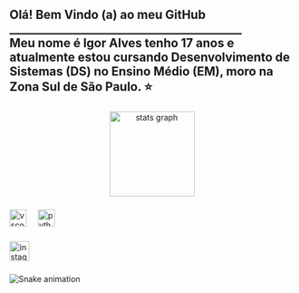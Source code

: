 <h2 align="left">Olá! Bem Vindo (a) ao meu GitHub<br>_________________________________________<br>Meu nome é Igor Alves tenho 17 anos e atualmente estou cursando Desenvolvimento de Sistemas (DS) no Ensino Médio (EM), moro na Zona Sul de São Paulo. ⭐</h2>

###

<div align="center">
  <img src="https://github-readme-stats.vercel.app/api?username=igorrxzs&hide_title=false&hide_rank=false&show_icons=true&include_all_commits=true&count_private=true&disable_animations=false&theme=dracula&locale=en&hide_border=false" height="150" alt="stats graph"  />
</div>

###

<div align="left">
  <img src="https://cdn.jsdelivr.net/gh/devicons/devicon/icons/vscode/vscode-original.svg" height="30" alt="vscode logo"  />
  <img width="12" />
  <img src="https://cdn.jsdelivr.net/gh/devicons/devicon/icons/python/python-original.svg" height="30" alt="python logo"  />
</div>

###

<div align="left">
  <a href="https://www.instagram.com/igorrsnts_?igsh=MWw4dHZsdjdtbXlqdQ==" target="_blank">
    <img src="https://img.shields.io/static/v1?message=Instagram&logo=instagram&label=&color=E4405F&logoColor=white&labelColor=&style=for-the-badge" height="35" alt="instagram logo"  />
  </a>
</div>

###

<img src="https://raw.githubusercontent.com/igorrxzs/igorrxzs/output/snake.svg" alt="Snake animation" />

###

